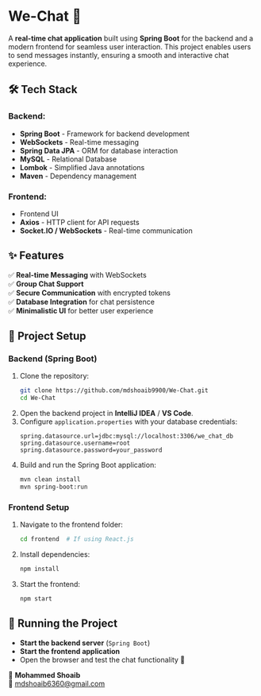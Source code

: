 # We-Chat 🚀

A **real-time chat application** built using **Spring Boot** for the backend and a modern frontend for seamless user interaction. This project enables users to send messages instantly, ensuring a smooth and interactive chat experience.

## 🛠️ Tech Stack

### **Backend:**
- **Spring Boot** - Framework for backend development
- **WebSockets** - Real-time messaging
- **Spring Data JPA** - ORM for database interaction
- **MySQL** - Relational Database
- **Lombok** - Simplified Java annotations
- **Maven** - Dependency management

### **Frontend:**
- Frontend UI
- **Axios** - HTTP client for API requests
- **Socket.IO / WebSockets** - Real-time communication

## ✨ Features
✅ **Real-time Messaging** with WebSockets  
✅ **Group Chat Support**  
✅ **Secure Communication** with encrypted tokens  
✅ **Database Integration** for chat persistence  
✅ **Minimalistic UI** for better user experience  

## 📂 Project Setup

### **Backend (Spring Boot)**
1. Clone the repository:
   ```bash
   git clone https://github.com/mdshoaib9900/We-Chat.git
   cd We-Chat
   ```
2. Open the backend project in **IntelliJ IDEA** / **VS Code**.
3. Configure `application.properties` with your database credentials:
   ```properties
   spring.datasource.url=jdbc:mysql://localhost:3306/we_chat_db
   spring.datasource.username=root
   spring.datasource.password=your_password
   ```
4. Build and run the Spring Boot application:
   ```bash
   mvn clean install
   mvn spring-boot:run
   ```

### **Frontend Setup**
1. Navigate to the frontend folder:
   ```bash
   cd frontend  # If using React.js
   ```
2. Install dependencies:
   ```bash
   npm install
   ```
3. Start the frontend:
   ```bash
   npm start
   ```

## 🚀 Running the Project
- **Start the backend server** (`Spring Boot`)
- **Start the frontend application**
- Open the browser and test the chat functionality 🎉

👤 **Mohammed Shoaib**  
📧 [mdshoaib6360@gmail.com](mailto:mdshoaib6360@gmail.com)
